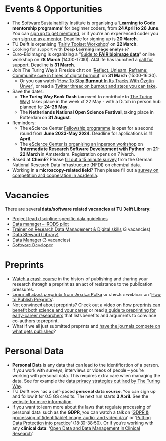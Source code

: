 # Events & Opportunities
* The Software Sustainability Institute is organising a ‘**Learning to Code mentorship programme**’ for beginner coders, from **24 April to 26 June**. 
You can [sign up to get mentored](https://www.software.ac.uk/news/join-our-learning-code-mentorship-programme-improve-your-computational-skills-conducting), or if you’re an experienced coder you can [sign up as a mentor](https://www.software.ac.uk/news/sign-become-mentor-ssis-learning-code-mentorship-programme-0). Deadline for signing up is **20 March**.
* TU Delft is organising ‘[Fairly Toolset Workshop](https://www.eventbrite.nl/e/fairly-toolset-workshop-tickets-549425976887)’ on **22 March**.
* Looking for support with **Deep Learning image analysis**? 
* Euro-BioImaging is organizing a “[Guide to **FAIR bioimage data**](https://www.eurobioimaging.eu/news/euro-bioimagings-guide-to-fair-bioimage-data/)” online workshop on **28 March** (14:00-17:00).
AI4Life has launched a [call for support](https://ai4life.eurobioimaging.eu/first-open-call/). 
Deadline is **31 March**.
* Join The Turing Way’s Fireside chat on ‘[Reflect, Unlearn, Reframe: Community care in times of digital burnout](https://www.eventbrite.co.uk/e/reflect-unlearn-reframe-community-care-in-times-of-digital-burnout-tickets-567859923317)’ on **31 March** (15:00-16:30).
  * Or you can watch '[How To Stop **Burnout** In Its Tracks With Özgün Ünver](https://www.youtube.com/watch?v=RsxM--V4mtc)', or read a [Twitter thread on burnout and steps you can take](https://twitter.com/egcartisano/status/1551961931380047884).
* Save the dates:
  * **The Turing Way Book Dash** (an event to contribute to [The Turing Way](https://the-turing-way.netlify.app/welcome)) takes place in the week of 22 May - with a Dutch in person hub planned for **24-25 May**.
  * The **Netherlands National Open Science Festival**, taking place in Rotterdam on **31 August**. 
* Reminders:
  * The eScience Center [Fellowship programme](https://www.esciencecenter.nl/fellowship-programme/) is open for a second round from **June 2023-May 2024**. Deadline for applications is **11 April**.
  * The [eScience Center is organising an inperson workshop](https://www.eventbrite.co.uk/e/intermediate-research-software-development-with-python-tickets-506404247737) on ‘**Intermediate Research Software Development with Python**’ on **21-22 March** in Amsterdam. Registration opens on 7 March.
* Based at **ChemE**? Please [fill out a 15 minute survey](https://www.soscisurvey.de/nfdi4chemcq2023/) from the German National Research Data Infrastructure (NFDI) on chemical data. 
* Working in a **microscopy-related field**? Then please fill out a [survey on competition and cooperation in academia](https://tudelft.fra1.qualtrics.com/jfe/form/SV_77K2BZZQaiiwRRI).   

# Vacancies
There are several **data/software related vacancies at TU Delft Library**: 
* [Project lead discipline-specific data guidelines](https://www.tudelft.nl/over-tu-delft/werken-bij-tu-delft/vacatures/details?jobId=10908&jobTitle=Project%20lead%20discipline-specific%20data%20guidelines%20)
* [Data manager – iRODS pilot](https://www.tudelft.nl/over-tu-delft/werken-bij-tu-delft/vacatures/details/?nPostingId=3895&nPostingTargetId=10914&id=QEZFK026203F3VBQBLO6G68W9&LG=UK&mask=external)
* [Trainer on Research Data Management & Digital skills](https://www.tudelft.nl/over-tu-delft/werken-bij-tu-delft/vacatures/details?jobId=10920&jobTitle=Trainer%20on%20Research%20Data%20Management%20%26%20Digital%20skills%20) (3 vacancies)
* [Data Steward (Library)](https://www.tudelft.nl/over-tu-delft/werken-bij-tu-delft/vacatures/details?jobId=10924&jobTitle=Data%20Steward%20(Library))
* [Data Manager](https://www.tudelft.nl/over-tu-delft/werken-bij-tu-delft/vacatures/details?jobId=10927&jobTitle=Data%20Manager) (3 vacancies) 
* [Software Developer](https://www.academictransfer.com/en/324589/software-developer-open-source-4turesearchdata/)

# Preprints
* [Watch a crash course](https://elifesciences.org/inside-elife/8df4a59d/webinar-report-the-history-of-science-publishing) in the history of publishing and sharing your research through a preprint as an act of resistance to the publication pressures.
* [Learn all about preprints from Jessica Polka](https://youtu.be/TW-SrGkmH6U?t=199) or check a webinar on '[How to Publish Preprints](https://www.youtube.com/watch?v=jwtX3kmnC4c)'. 
* Not convinced about preprints? Check out a video on [How preprints can benefit both science and your career](https://www.youtube.com/watch?v=h-5YnAcN6Aw) or read [a guide to preprinting for early-career researchers](https://doi.org/10.1242/bio.059310) that lists benefits and arguments to convince co-authors to preprint. 
* What if we all just submitted preprints and [have the journals compete on what gets published](https://twitter.com/DrCMcMaster/status/1515476892782317571?t=KV926aFHvKuOqzIcoCacdA&s=03)? 

# Personal Data
* **Personal Data** is any data that can lead to the identification of a person. 
If you work with surveys, interviews or videos of people – you’re working with personal data. 
This requires extra care when managing the data. 
See for example the [data privacy strategies outlined by The Turing Way](https://the-turing-way.netlify.app/project-design/sdpm/data-privacy-strategies.html).
* TU Delft now has a self-paced **personal data course**. 
You can sign up and follow it for 0.5 GS credits. 
The next run starts **3 April**. See the [website for more information](https://www.tudelft.nl/en/library/research-data-management/r/training-events/training-for-researchers/personal-data-human-subjects-in-research).
* If you want to learn more about the laws that regulate processing of personal data, such as the **GDPR**, you can watch a talk on ‘[GDPR & processing of (identifiable) image, audio, and video data](https://www.youtube.com/watch?v=H2mv6q4WwOU)’ or ‘[Putting Data Protection into practice](https://youtu.be/eAKhI0qde2w?t=1110)’ (18:30-38:50). 
Or if you’re working with any **clinical data**: ‘[Open Data and Data Management in Clinical Research]( https://www.youtube.com/watch?v=H7YtnrLPG_A)’.


